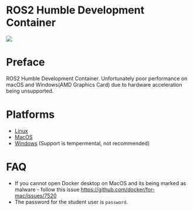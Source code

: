 # ROS2 Humble Development Container 

![](https://img.shields.io/github/actions/workflow/status/hegde-atri/ros2-docker/docker-publish.yml.svg)

# Preface

ROS2 Humble Development Container. Unfortunately poor performance on
macOS and Windows(AMD Graphics Card) due to hardware acceleration being
unsupported.

# Platforms

- [Linux](./docs/linux.md)
- [MacOS](./docs/mac.md)
- [Windows](./docs/windows.md) (Support is tempermental, not recommended)

# FAQ

- If you cannot open Docker desktop on MacOS and its being marked as malware - follow this issue https://github.com/docker/for-mac/issues/7520
- The password for the student user is `password`.
